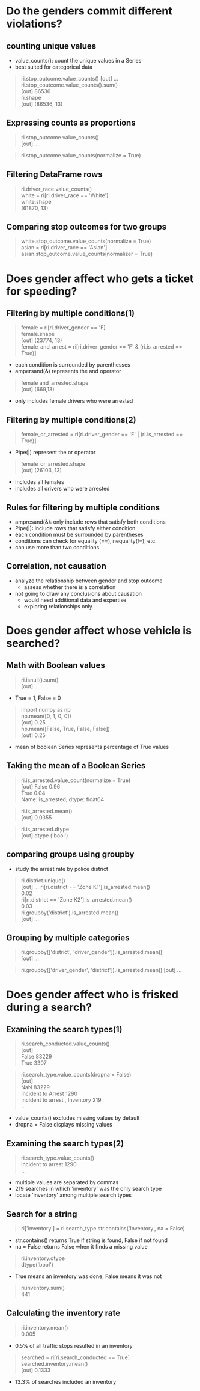 # Do the genders commit different violations?
## counting unique values
- value_counts(): count the unique values in a Series
- best suited for categorical data

> ri.stop_outcome.value_counts()
> [out] ...  
> ri.stop_coutcome.value_counts().sum()  
> [out] 86536  
> ri.shape  
> [out] (86536, 13)

## Expressing counts as proportions
> ri.stop_outcome.value_counts()  
> [out] ...

> ri.stop_outcome.value_counts(normalize = True)

## Filtering DataFrame rows
> ri.driver_race.value_counts()  
> white = ri[ri.driver_race == 'White']  
> white.shape  
> (61870, 13)

## Comparing stop outcomes for two groups
> white.stop_outcome.value_counts(normalize = True)  
> asian = ri[ri.driver_race == 'Asian']  
> asian.stop_outcome.value_counts(normalizer = True)

# Does gender affect who gets a ticket for speeding?
## Filtering by multiple conditions(1)
> female = ri[ri.driver_gender == 'F]  
> female.shape  
> [out] (23774, 13)  
> female_and_arrest = ri[ri.driver_gender == 'F' & (ri.is_arrested == True)]  

- each condition is surrounded by parenthesses
- ampersand(&) represents the and operator

> female and_arrested.shape  
> [out] (669,13)

- only includes female drivers who were arrested

## Filtering by multiple conditions(2)
> female_or_arrested = ri[ri.driver_gender == 'F' | (ri.is_arrested == True)]
- Pipe(|) represent the or operator

> female_or_arrested.shape  
> [out] (26103, 13)
- includes all females
- includes all drivers who were arrested

## Rules for filtering by multiple conditions
- ampresand(&): only include rows that satisfy both conditions
- Pipe(|): include rows that satisfy either condition
- each condition must be surrounded by parentheses
- conditions can check for equality (==),inequality(!=), etc.
- can use more than two conditions

## Correlation, not causation
- analyze the relationship between gender and stop outcome
  - assess whether there is a correlation
- not going to draw any conclusions about causation
  - would need additional data and expertise
  - exploring relationships only

# Does gender affect whose vehicle is searched?
## Math with Boolean values
> ri.isnull().sum()  
> [out] ...
- True = 1, False = 0

> import numpy as np  
> np.mean([0, 1, 0, 0])  
> [out] 0.25  
> np.mean([False, True, False, False])  
> [out] 0.25
- mean of boolean Series represents percentage of True values

## Taking the mean of a Boolean Series
> ri.is_arrested.value_count(normalize = True)  
> [out] False 0.96  
> True 0.04  
> Name: is_arrested, dtype: float64

> ri.is_arrested.mean()  
> [out] 0.0355

> ri.is_arrested.dtype  
> [out] dtype ('bool')

## comparing groups using groupby
- study the arrest rate by police district
> ri.district.unique()  
> [out] ...
> ri[ri.district == 'Zone K1'].is_arrested.mean()  
> 0.02  
> ri[ri.district == 'Zone K2'].is_arrested.mean()  
> 0.03  
> ri.groupby('district').is_arrested.mean()  
> [out] ...

## Grouping by multiple categories
> ri.groupby(['district', 'driver_gender']).is_arrested.mean()  
> [out] ...

> ri.groupby(['driver_gender', 'district']).is_arrested.mean()
> [out] ...

# Does gender affect who is frisked during a search?
## Examining the search types(1)
> ri.search_conducted.value_counts()  
> [out]  
> False 83229  
> True 3307

> ri.search_type.value_counts(dropna = False)  
> [out]  
> NaN 83229  
> Incident to Arrest 1290  
> Incident to arrest , Inventory 219  
> ...

- value_counts() excludes missing values by default
- dropna = False displays missing values

## Examining the search types(2)
> ri.search_type.value_counts()  
> incident to arrest 1290  
> ...
- multiple values are separated by commas
- 219 searches in which 'inventory' was the only search type
- locate 'inventory' among multiple search types

## Search for a string
> ri['inventory'] = ri.search_type.str.contains('Inventory', na = False)
- str.contains() returns True if string is found, False if not found
- na = False returns False when it finds a missing value

> ri.inventory.dtype  
> dtype('bool')
- True means an inventory was done, False means it was not  
> ri.inventory.sum()  
> 441

## Calculating the inventory rate
> ri.inventory.mean()  
> 0.005  
- 0.5% of all traffic stops resulted in an inventory

> searched = ri[ri.search_conducted == True]  
> searched.inventory.mean()  
> [out] 0.1333
- 13.3% of searches included an inventory